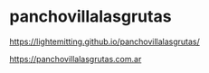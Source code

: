 # panchovillalasgrutas

https://lightemitting.github.io/panchovillalasgrutas/

https://panchovillalasgrutas.com.ar
